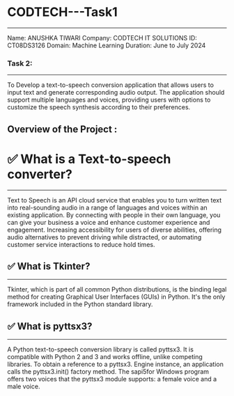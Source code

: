 # CODTECH---Task1
---
Name: ANUSHKA TIWARI
Company: CODTECH IT SOLUTIONS
ID: CT08DS3126
Domain: Machine Learning
Duration: June to July 2024

### Task 2:
***
To Develop a text-to-speech conversion application that allows users to input
text and generate corresponding audio output. The application should
support multiple languages and voices, providing users with options to
customize the speech synthesis according to their preferences.

## Overview of the Project :
# ✅ What is a Text-to-speech converter?
***
Text to Speech is an API cloud service that enables you to turn written text into real-sounding audio in a range of languages and voices within an existing application. By connecting with people in their own language, you can give your business a voice and enhance customer experience and engagement. Increasing accessibility for users of diverse abilities, offering audio alternatives to prevent driving while distracted, or automating customer service interactions to reduce hold times.

## ✅  What is Tkinter?
***
Tkinter, which is part of all common Python distributions, is the binding legal method for creating Graphical User Interfaces (GUIs) in Python. It's the only framework included in the Python standard library.

## ✅  What is pyttsx3? 
***
A Python text-to-speech conversion library is called pyttsx3. It is compatible with Python 2 and 3 and works offline, unlike competing libraries. To obtain a reference to a pyttsx3. Engine instance, an application calls the pyttsx3.init() factory method. The sapi5for Windows program offers two voices that the pyttsx3 module supports: a female voice and a male voice.
